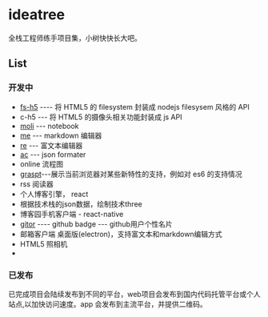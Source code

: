 # ideatree
全栈工程师练手项目集，小树快快长大吧。

## List
### 开发中
* [fs-h5](https://github.com/wangpin34/fs-h5) ---- 将 HTML5 的 filesystem 封装成 nodejs filesysem 风格的 API
* c-h5 --- 将 HTML5 的摄像头相关功能封装成 js API
* [moli](https://github.com/wangpin34/moli) --- notebook
* [me]() --- markdown 编辑器
* [re](https://github.com/wangpin34/re) --- 富文本编辑器
* [ac](https://github.com/wangpin34/ac) --- json formater
* online 流程图
* [graspt]()---展示当前浏览器对某些新特性的支持，例如对 es6 的支持情况
* rss 阅读器
* 个人博客引擎， react
* 根据技术栈的json数据，绘制技术three
* 博客园手机客户端 - react-native
* [gitor](https://github.com/wangpin34/gitor) ---- github badge --- github用户个性名片
* 邮箱客户端 桌面版(electron)，支持富文本和markdown编辑方式
* HTML5 照相机
* 

### 已发布
已完成项目会陆续发布到不同的平台，web项目会发布到国内代码托管平台或个人站点,以加快访问速度。app 会发布到主流平台，并提供二维码。
